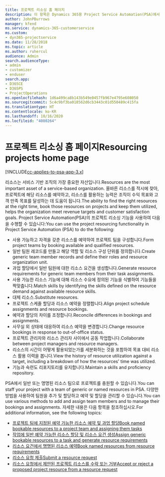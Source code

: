 ```yaml
---
title: 프로젝트 리소싱 홈 페이지
description: 이 항목은 Dynamics 365용 Project Service Automation(PSA)에서 리소스 관리 능력에 대한 정보를 제공합니다.
author: JohnPBurrows
manager: kfend
ms.service: dynamics-365-customerservice
ms.custom:
- dyn365-projectservice
ms.date: 11/28/2018
ms.topic: article
ms.author: ruhercul
audience: Admin
search.audienceType:
- admin
- customizer
- enduser
search.app:
- D365CE
- D365PS
- ProjectOperations
ms.openlocfilehash: 1d6a499ca8b143b549e0457fb967e4795e608050
ms.sourcegitcommit: 5c4c9bf3ba018562d6cb3443c01d550489c415fa
ms.translationtype: HT
ms.contentlocale: ko-KR
ms.lasthandoff: 10/16/2020
ms.locfileid: "4080264"
---
```

# <a name="resourcing-projects-home-page"></a><span data-ttu-id="95f56-103">프로젝트 리소싱 홈 페이지</span><span class="sxs-lookup"><span data-stu-id="95f56-103">Resourcing projects home page</span></span>

[!INCLUDE[cc-applies-to-psa-app-3.x](../includes/cc-applies-to-psa-app-3x.md)]

<span data-ttu-id="95f56-104">리소스는 서비스 기반 조직의 가장 중요한 자산입니다.</span><span class="sxs-lookup"><span data-stu-id="95f56-104">Resources are the most important asset of a service-based organization.</span></span> <span data-ttu-id="95f56-105">올바른 리소스를 적시에 찾아, 프로젝트에 해당 리소스를 예약하고, 리소스를 활용하는 능력은 조직이 수익 목표와 고객 만족 목표를 달성하는 데 도움이 됩니다.</span><span class="sxs-lookup"><span data-stu-id="95f56-105">The ability to find the right resources at the right time, book those resources on projects and keep them utilized, helps the organization meet revenue targets and customer satisfaction goals.</span></span> <span data-ttu-id="95f56-106">Project Service Automation(PSA)의 프로젝트 리소싱 기능을 사용하여 다음을 수행할 수 있습니다:</span><span class="sxs-lookup"><span data-stu-id="95f56-106">You can use the project resourcing functionality in Project Service Automation (PSA) to do the following:</span></span>

- <span data-ttu-id="95f56-107">사용 가능하고 자격을 갖춘 리소스를 예약하여 프로젝트 팀을 구성합니다.</span><span class="sxs-lookup"><span data-stu-id="95f56-107">Form project teams by booking available and qualified resources.</span></span>
- <span data-ttu-id="95f56-108">일반 팀원 레코드를 만들고 해당 역할 및 리소스 구성 단위를 정의합니다.</span><span class="sxs-lookup"><span data-stu-id="95f56-108">Create generic team member records and define their roles and resource organization unit.</span></span>
- <span data-ttu-id="95f56-109">과업 할당에서 일반 팀원에 대한 리소스 요건을 생성합니다.</span><span class="sxs-lookup"><span data-stu-id="95f56-109">Generate resource requirements for generic team members from their task assignments.</span></span>
- <span data-ttu-id="95f56-110">사용 가능한 리소스 기능에 대해 리소스 수요에 정의된 기능을 식별하여 기능들을 짝맞춥니다.</span><span class="sxs-lookup"><span data-stu-id="95f56-110">Match skills by identifying the skills defined on the resource demand against available resource skills.</span></span>
- <span data-ttu-id="95f56-111">대체 리소스.</span><span class="sxs-lookup"><span data-stu-id="95f56-111">Substitute resources.</span></span>
- <span data-ttu-id="95f56-112">프로젝트 스케줄 할당과 리소스 예약을 정렬합니다.</span><span class="sxs-lookup"><span data-stu-id="95f56-112">Align project schedule assignments and resource bookings.</span></span>
- <span data-ttu-id="95f56-113">예약과 할당의 차이를 조정합니다.</span><span class="sxs-lookup"><span data-stu-id="95f56-113">Reconcile differences in bookings and assignments.</span></span>
- <span data-ttu-id="95f56-114">사무실 외 상태에 대응하여 리소스 예약을 변경합니다.</span><span class="sxs-lookup"><span data-stu-id="95f56-114">Change resource bookings in response to out-of-office status.</span></span>
- <span data-ttu-id="95f56-115">프로젝트 관리자와 리소스 관리자 사이에서 공동 작업합니다.</span><span class="sxs-lookup"><span data-stu-id="95f56-115">Collaborate between project managers and resource managers.</span></span>
- <span data-ttu-id="95f56-116">리소스의 시간이 어떻게 활용되었는가를 세분화하는 것을 포함하여 목표 대비 리소스 활용 이력을 봅니다.</span><span class="sxs-lookup"><span data-stu-id="95f56-116">View the history of resource utilization against a target, including a breakdown of how the resources' time was utilized.</span></span>
- <span data-ttu-id="95f56-117">기능과 숙련도 리포지토리를 유지합니다.</span><span class="sxs-lookup"><span data-stu-id="95f56-117">Maintain a skills and proficiency repository.</span></span>


<span data-ttu-id="95f56-118">PSA에서 일반 또는 명명된 리소스 팀으로 프로젝트를 충원할 수 있습니다.</span><span class="sxs-lookup"><span data-stu-id="95f56-118">You can staff your project with a team of generic or named resources in PSA.</span></span> <span data-ttu-id="95f56-119">다양한 방법을 사용하여 팀원을 추가 및 할당하고 예약 및 할당을 관리할 수 있습니다.</span><span class="sxs-lookup"><span data-stu-id="95f56-119">You can use various methods to add and assign team members and to manage their bookings and assignments.</span></span> <span data-ttu-id="95f56-120">자세한 내용은 다음 항목을 참조하십시오.</span><span class="sxs-lookup"><span data-stu-id="95f56-120">For additional information, see the following topics:</span></span>

- [<span data-ttu-id="95f56-121">프로젝트 팀에 지정된 예약 가능한 리소스 예약 및 과업 할당</span><span class="sxs-lookup"><span data-stu-id="95f56-121">Book named bookable resources to a project team and assigning them tasks</span></span>](assign-named-bookable-resource.md)
- [<span data-ttu-id="95f56-122">작업에 일반 예약 가능한 리소스 할당 및 리소스 요건 생성</span><span class="sxs-lookup"><span data-stu-id="95f56-122">Assign generic bookable resources to a task and generate resource requirements</span></span>](assign-generic-bookable-resource.md)
- [<span data-ttu-id="95f56-123">리소스 요건에서 명명된 리소스 예약</span><span class="sxs-lookup"><span data-stu-id="95f56-123">Book named resources from resource requirements</span></span>](book-named-resource.md)
- [<span data-ttu-id="95f56-124">리소스 요청 제출</span><span class="sxs-lookup"><span data-stu-id="95f56-124">Submit a resource request</span></span>](submit-resource-request.md)
- [<span data-ttu-id="95f56-125">리소스 요청에서 제안된 프로젝트 리소스를 수락 또는 거부</span><span class="sxs-lookup"><span data-stu-id="95f56-125">Accept or reject a proposed project resource from a resource request</span></span>](accept-reject-proposed-resource.md)
